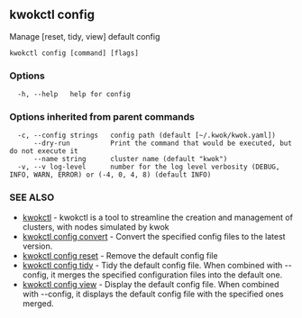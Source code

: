 ## kwokctl config

Manage [reset, tidy, view] default config

```
kwokctl config [command] [flags]
```

### Options

```
  -h, --help   help for config
```

### Options inherited from parent commands

```
  -c, --config strings   config path (default [~/.kwok/kwok.yaml])
      --dry-run          Print the command that would be executed, but do not execute it
      --name string      cluster name (default "kwok")
  -v, --v log-level      number for the log level verbosity (DEBUG, INFO, WARN, ERROR) or (-4, 0, 4, 8) (default INFO)
```

### SEE ALSO

* [kwokctl](kwokctl.md)	 - kwokctl is a tool to streamline the creation and management of clusters, with nodes simulated by kwok
* [kwokctl config convert](kwokctl_config_convert.md)	 - Convert the specified config files to the latest version.
* [kwokctl config reset](kwokctl_config_reset.md)	 - Remove the default config file
* [kwokctl config tidy](kwokctl_config_tidy.md)	 - Tidy the default config file. When combined with --config, it merges the specified configuration files into the default one.
* [kwokctl config view](kwokctl_config_view.md)	 - Display the default config file. When combined with --config, it displays the default config file with the specified ones merged.

